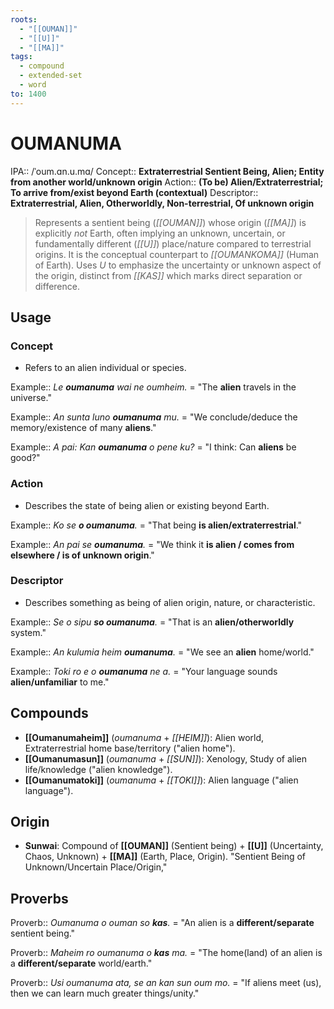```yaml
---
roots:
  - "[[OUMAN]]"
  - "[[U]]"
  - "[[MA]]"
tags:
  - compound
  - extended-set
  - word
to: 1400
---
```


# OUMANUMA

IPA::				/ˈoum.ɑn.u.mɑ/
Concept::		**Extraterrestrial Sentient Being, Alien; Entity from another world/unknown origin**
Action::		**(To be) Alien/Extraterrestrial; To arrive from/exist beyond Earth (contextual)**
Descriptor::	**Extraterrestrial, Alien, Otherworldly, Non-terrestrial, Of unknown origin**

> Represents a sentient being (*[[OUMAN]]*) whose origin (*[[MA]]*) is explicitly *not* Earth, often implying an unknown, uncertain, or fundamentally different (*[[U]]*) place/nature compared to terrestrial origins. It is the conceptual counterpart to *[[OUMANKOMA]]* (Human of Earth). Uses *U* to emphasize the uncertainty or unknown aspect of the origin, distinct from *[[KAS]]* which marks direct separation or difference.

## Usage

### Concept
*   Refers to an alien individual or species.

Example::   *Le **oumanuma** wai ne oumheim.* = "The **alien** travels in the universe."

Example::   *An sunta luno **oumanuma** mu.* = "We conclude/deduce the memory/existence of many **aliens**."

Example::   *A pai: Kan **oumanuma** o pene ku?* = "I think: Can **aliens** be good?"

### Action
*   Describes the state of being alien or existing beyond Earth.

Example::   *Ko se **o oumanuma**.* = "That being **is alien/extraterrestrial**."

Example::   *An pai se **oumanuma**.* = "We think it **is alien / comes from elsewhere / is of unknown origin**."

### Descriptor
*   Describes something as being of alien origin, nature, or characteristic.

Example::   *Se o sipu **so oumanuma**.* = "That is an **alien/otherworldly** system."

Example::   *An kulumia heim **oumanuma**.* = "We see an **alien** home/world."

Example::   *Toki ro e o **oumanuma** ne a.* = "Your language sounds **alien/unfamiliar** to me."

## Compounds

*   **[[Oumanumaheim]]** (*oumanuma* + *[[HEIM]]*): Alien world, Extraterrestrial home base/territory ("alien home").
*   **[[Oumanumasun]]** (*oumanuma* + *[[SUN]]*): Xenology, Study of alien life/knowledge ("alien knowledge").
*   **[[Oumanumatoki]]** (*oumanuma* + *[[TOKI]]*): Alien language ("alien language").

## Origin

*   **Sunwai**: Compound of **[[OUMAN]]** (Sentient being) + **[[U]]** (Uncertainty, Chaos, Unknown) + **[[MA]]** (Earth, Place, Origin). "Sentient Being of Unknown/Uncertain Place/Origin,"

## Proverbs

Proverb:: *Oumanuma o ouman so **kas**.* = "An alien is a **different/separate** sentient being."

Proverb:: *Maheim ro oumanuma o **kas** ma.* = "The home(land) of an alien is a **different/separate** world/earth."

Proverb:: *Usi oumanuma ata, se an kan sun oum mo.* = "If aliens meet (us), then we can learn much greater things/unity."
